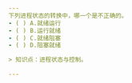 ```yaml
---
下列进程状态的转换中，哪一个是不正确的。
- ( ) A.就绪运行 
- ( ) B.运行就绪 
- ( ) C.就绪阻塞 
- ( ) D.阻塞就绪

> 知识点：进程状态与控制。

---
```

